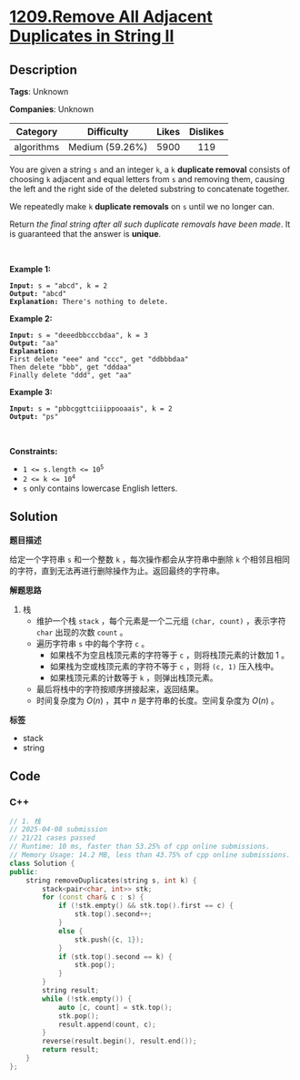 # [1209.Remove All Adjacent Duplicates in String II](https://leetcode.com/problems/remove-all-adjacent-duplicates-in-string-ii/description/)

## Description

**Tags**: Unknown

**Companies**: Unknown

|  Category  |   Difficulty    | Likes | Dislikes |
| :--------: | :-------------: | :---: | :------: |
| algorithms | Medium (59.26%) | 5900  |   119    |

<p>You are given a string <code>s</code> and an integer <code>k</code>, a <code>k</code> <strong>duplicate removal</strong> consists of choosing <code>k</code> adjacent and equal letters from <code>s</code> and removing them, causing the left and the right side of the deleted substring to concatenate together.</p>
<p>We repeatedly make <code>k</code> <strong>duplicate removals</strong> on <code>s</code> until we no longer can.</p>
<p>Return <em>the final string after all such duplicate removals have been made</em>. It is guaranteed that the answer is <strong>unique</strong>.</p>
<p>&nbsp;</p>
<p><strong class="example">Example 1:</strong></p>
<pre><code><strong>Input:</strong> s = &quot;abcd&quot;, k = 2
<strong>Output:</strong> &quot;abcd&quot;
<strong>Explanation: </strong>There&#39;s nothing to delete.</code></pre>
<p><strong class="example">Example 2:</strong></p>
<pre><code><strong>Input:</strong> s = &quot;deeedbbcccbdaa&quot;, k = 3
<strong>Output:</strong> &quot;aa&quot;
<strong>Explanation:
</strong>First delete &quot;eee&quot; and &quot;ccc&quot;, get &quot;ddbbbdaa&quot;
Then delete &quot;bbb&quot;, get &quot;dddaa&quot;
Finally delete &quot;ddd&quot;, get &quot;aa&quot;</code></pre>
<p><strong class="example">Example 3:</strong></p>
<pre><code><strong>Input:</strong> s = &quot;pbbcggttciiippooaais&quot;, k = 2
<strong>Output:</strong> &quot;ps&quot;</code></pre>
<p>&nbsp;</p>
<p><strong>Constraints:</strong></p>
<ul>
  <li><code>1 &lt;= s.length &lt;= 10<sup>5</sup></code></li>
  <li><code>2 &lt;= k &lt;= 10<sup>4</sup></code></li>
  <li><code>s</code> only contains lowercase English letters.</li>
</ul>

## Solution

**题目描述**

给定一个字符串 `s` 和一个整数 `k` ，每次操作都会从字符串中删除 `k` 个相邻且相同的字符，直到无法再进行删除操作为止。返回最终的字符串。

**解题思路**

1. 栈
   - 维护一个栈 `stack` ，每个元素是一个二元组 `(char, count)` ，表示字符 `char` 出现的次数 `count` 。
   - 遍历字符串 `s` 中的每个字符 `c` 。
     - 如果栈不为空且栈顶元素的字符等于 `c` ，则将栈顶元素的计数加 1 。
     - 如果栈为空或栈顶元素的字符不等于 `c` ，则将 `(c, 1)` 压入栈中。
     - 如果栈顶元素的计数等于 `k` ，则弹出栈顶元素。
   - 最后将栈中的字符按顺序拼接起来，返回结果。
   - 时间复杂度为 $O(n)$ ，其中 $n$ 是字符串的长度。空间复杂度为 $O(n)$ 。

**标签**

- stack
- string

<!-- code start -->
## Code

### C++

```cpp
// 1. 栈
// 2025-04-08 submission
// 21/21 cases passed
// Runtime: 10 ms, faster than 53.25% of cpp online submissions.
// Memory Usage: 14.2 MB, less than 43.75% of cpp online submissions.
class Solution {
public:
    string removeDuplicates(string s, int k) {
        stack<pair<char, int>> stk;
        for (const char& c : s) {
            if (!stk.empty() && stk.top().first == c) {
                stk.top().second++;
            }
            else {
                stk.push({c, 1});
            }
            if (stk.top().second == k) {
                stk.pop();
            }
        }
        string result;
        while (!stk.empty()) {
            auto [c, count] = stk.top();
            stk.pop();
            result.append(count, c);
        }
        reverse(result.begin(), result.end());
        return result;
    }
};
```

<!-- code end -->
